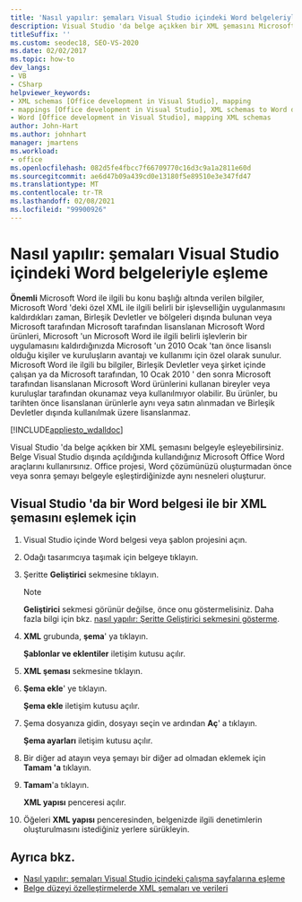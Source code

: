 ```yaml
---
title: 'Nasıl yapılır: şemaları Visual Studio içindeki Word belgeleriyle eşleme'
description: Visual Studio 'da belge açıkken bir XML şemasını Microsoft Office Word belgesiyle nasıl eşleyeceğinizi öğrenin.
titleSuffix: ''
ms.custom: seodec18, SEO-VS-2020
ms.date: 02/02/2017
ms.topic: how-to
dev_langs:
- VB
- CSharp
helpviewer_keywords:
- XML schemas [Office development in Visual Studio], mapping
- mappings [Office development in Visual Studio], XML schemas to Word documents
- Word [Office development in Visual Studio], mapping XML schemas
author: John-Hart
ms.author: johnhart
manager: jmartens
ms.workload:
- office
ms.openlocfilehash: 082d5fe4fbcc7f66709770c16d3c9a1a2811e60d
ms.sourcegitcommit: ae6d47b09a439cd0e13180f5e89510e3e347fd47
ms.translationtype: MT
ms.contentlocale: tr-TR
ms.lasthandoff: 02/08/2021
ms.locfileid: "99900926"
---
```

# <a name="how-to-map-schemas-to-word-documents-inside-visual-studio"></a>Nasıl yapılır: şemaları Visual Studio içindeki Word belgeleriyle eşleme
  **Önemli** Microsoft Word ile ilgili bu konu başlığı altında verilen bilgiler, Microsoft Word 'deki özel XML ile ilgili belirli bir işlevselliğin uygulanmasını kaldırdıkları zaman, Birleşik Devletler ve bölgeleri dışında bulunan veya Microsoft tarafından Microsoft tarafından lisanslanan Microsoft Word ürünleri, Microsoft 'un Microsoft Word ile ilgili belirli işlevlerin bir uygulamasını kaldırdığınızda Microsoft 'un 2010 Ocak 'tan önce lisanslı olduğu kişiler ve kuruluşların avantajı ve kullanımı için özel olarak sunulur. Microsoft Word ile ilgili bu bilgiler, Birleşik Devletler veya şirket içinde çalışan ya da Microsoft tarafından, 10 Ocak 2010 ' den sonra Microsoft tarafından lisanslanan Microsoft Word ürünlerini kullanan bireyler veya kuruluşlar tarafından okunamaz veya kullanılmıyor olabilir. Bu ürünler, bu tarihten önce lisanslanan ürünlerle aynı veya satın alınmadan ve Birleşik Devletler dışında kullanılmak üzere lisanslanmaz.

 [!INCLUDE[appliesto_wdalldoc](../vsto/includes/appliesto-wdalldoc-md.md)]

 Visual Studio 'da belge açıkken bir XML şemasını belgeyle eşleyebilirsiniz. Belge Visual Studio dışında açıldığında kullandığınız Microsoft Office Word araçlarını kullanırsınız. Office projesi, Word çözümünüzü oluşturmadan önce veya sonra şemayı belgeyle eşleştirdiğinizde aynı nesneleri oluşturur.

## <a name="to-map-an-xml-schema-to-a-word-document-in-visual-studio"></a>Visual Studio 'da bir Word belgesi ile bir XML şemasını eşlemek için

1. Visual Studio içinde Word belgesi veya şablon projesini açın.

2. Odağı tasarımcıya taşımak için belgeye tıklayın.

3. Şeritte **Geliştirici** sekmesine tıklayın.

    > [!NOTE]
    > **Geliştirici** sekmesi görünür değilse, önce onu göstermelisiniz. Daha fazla bilgi için bkz. [nasıl yapılır: Şeritte Geliştirici sekmesini gösterme](../vsto/how-to-show-the-developer-tab-on-the-ribbon.md).

4. **XML** grubunda, **şema**' ya tıklayın.

     **Şablonlar ve eklentiler** iletişim kutusu açılır.

5. **XML şeması** sekmesine tıklayın.

6. **Şema ekle**' ye tıklayın.

     **Şema ekle** iletişim kutusu açılır.

7. Şema dosyanıza gidin, dosyayı seçin ve ardından **Aç**' a tıklayın.

     **Şema ayarları** iletişim kutusu açılır.

8. Bir diğer ad atayın veya şemayı bir diğer ad olmadan eklemek için **Tamam 'a** tıklayın.

9. **Tamam**'a tıklayın.

     **XML yapısı** penceresi açılır.

10. Öğeleri **XML yapısı** penceresinden, belgenizde ilgili denetimlerin oluşturulmasını istediğiniz yerlere sürükleyin.

## <a name="see-also"></a>Ayrıca bkz.
- [Nasıl yapılır: şemaları Visual Studio içindeki çalışma sayfalarına eşleme](../vsto/how-to-map-schemas-to-worksheets-inside-visual-studio.md)
- [Belge düzeyi özelleştirmelerde XML şemaları ve verileri](../vsto/xml-schemas-and-data-in-document-level-customizations.md)
